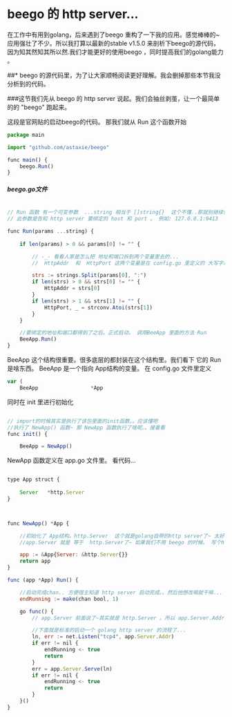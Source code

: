 # beego 的 http server...
在工作中有用到golang，后来遇到了beego 重构了一下我的应用。感觉棒棒的~ 应用强壮了不少。所以我打算以最新的stable v1.5.0 来剖析下beego的源代码，因为知其然知其所以然.我们才能更好的使用beego ，同时提高我们的golang能力 。


##* beego 的源代码里，为了让大家顺畅阅读更好理解。我会删掉那些本节我没分析到的代码。

###这节我们先从 beego 的 http server 说起。我们会抽丝剥茧，让一个最简单的的 "beego" 跑起来。

这段是官网贴的启动beego的代码。 那我们就从 Run 这个函数开始

```javascript
package main

import "github.com/astaxie/beego"

func main() {
    beego.Run()
}
```

##### beego.go文件

```javascript

// Run 函数 有一个可变参数  ...string 相当于 []string{}  这个不懂..那就别继续往下看了~先复习golang基础
// 此参数是告知 http server 要绑定的 host 和 port 。 例如: 127.0.0.1:9413

func Run(params ...string) {
	
	if len(params) > 0 && params[0] != "" {

		// -_- 看看人家是怎么把 地址和端口拆到两个变量里去的...
		//  HttpAddr  和  HttpPort 这两个变量是在 config.go 里定义的 大写字母开头哦~ 是全局变量, 记录了http server 要绑定的地址和 端口号 

		strs := strings.Split(params[0], ":")
		if len(strs) > 0 && strs[0] != "" {
			HttpAddr = strs[0]
		}
		if len(strs) > 1 && strs[1] != "" {
			HttpPort, _ = strconv.Atoi(strs[1])
		}
	}

	//要绑定的地址和端口都得到了之后。正式启动。 调用BeeApp 里面的方法 Run 
	BeeApp.Run()
}
```

BeeApp 这个结构很重要。很多底层的都封装在这个结构里。我们看下 它的 Run 是啥东西。 BeeApp 是一个指向 App结构的变量。 在 config.go 文件里定义

```javascript
var (
	BeeApp                 *App
```

同时在 init 里进行初始化

```javascript

// import的时候其实是执行了该包里面的init函数。。应该懂吧
//执行了 NewApp() 函数~ 那 NewApp 函数执行了啥呢。。接着看
func init() {

	BeeApp = NewApp()
```

NewApp 函数定义在 app.go 文件里。 看代码...
```javascript

type App struct {
	
	Server   *http.Server
}



func NewApp() *App {

	//初始化了 App结构。http.Server  这个就是golang自带的http server了~ 太好理解了。这样
	//app.Server 就是 等于  http.Server了~ 如果我们不用 beego 的时候。 写个http server 是不是直接调用 http.Server.ListenAndServe()就很容易实现一个 类似nginx 的基础http 服务器 。 那可能有的人说  http.ListenAndServe() 这样就可以啦。嗯 不过看下源代码就知道  http.ListenAndServe 其实 也是调用更底层的  http.Server.ListenAndServe 。 beego 为了灵活性所以用更底层的 http.Server.ListenAndServe

	app := &App{Server: &http.Server{}}
	return app
}

func (app *App) Run() {

	//启动完成chan.. 方便宿主知道 http server 启动完成。。然后他想改嘛就干嘛...
	endRunning := make(chan bool, 1)

	go func() {
		// app.Server 前面说了~其实就是 http.Server 。所以 app.Server.Addr ..就是 app.Server结构里的一个变量.存地址的。app.Server.Addr里面存的就是前面我们Run时候传进来的地址 。前面有段代码 app.Server.Addr = HttpAddr  

		//下面就是标准的启动一个 golang http server 的流程了...
		ln, err := net.Listen("tcp4", app.Server.Addr)
		if err != nil {
			endRunning <- true
			return
		}
		err = app.Server.Serve(ln)
		if err != nil {
			endRunning <- true
			return
		}
	}()
}
```







